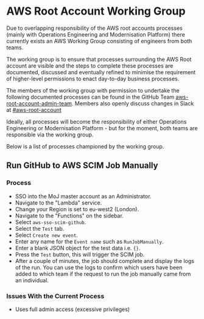# AWS Root Account Working Group

Due to overlapping responsibility of the AWS root accounts processes (mainly with Operations Engineering and Modernisation Platform) there currently exists an AWS Working Group consisting of engineers from both teams.

The working group is to ensure that processes surrounding the AWS Root account are visible and the steps to complete these processes are documented, discussed and eventually refined to minimise the requirement of higher-level permissions to enact day-to-day business processes.

The members of the working group with permission to undertake the following documented processes can be found in the GitHub Team [aws-root-account-admin-team](https://github.com/orgs/ministryofjustice/teams/aws-root-account-admin-team). Members also openly discuss changes in Slack at [#aws-root-account](https://mojdt.slack.com/archives/C06P4KA0V0A)

Ideally, all processes will become the responsibility of either Operations Engineering or Modernisation Platform - but for the moment, both teams are responsible via the working group.

Below is a list of processes championed by the working group.

## Run GitHub to AWS SCIM Job Manually

### Process

- SSO into the MoJ master account as an Administrator.
- Navigate to the "Lambda" service.
- Change your Region is set to eu-west2 (London).
- Navigate to the "Functions" on the sidebar.
- Select `aws-sso-scim-github`.
- Select the `Test` tab.
- Select `Create new event`.
- Enter any name for the `Event name` such as `RunJobManually`.
- Enter a blank JSON object for the test data i.e. `{}`.
- Press the `Test` button, this will trigger the SCIM job.
- After a couple of minutes, the job should complete and display the logs of the run. You can use the logs to confirm which users have been added to which team if the request to run the job manually came from an individual.

### Issues With the Current Process

- Uses full admin access (excessive privileges)
